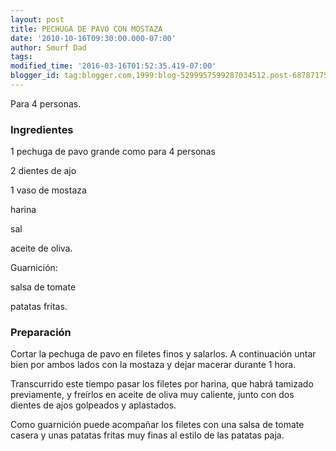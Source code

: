 ```yaml
---
layout: post
title: PECHUGA DE PAVO CON MOSTAZA
date: '2010-10-16T09:30:00.000-07:00'
author: Smurf Dad
tags: 
modified_time: '2016-03-16T01:52:35.419-07:00'
blogger_id: tag:blogger.com,1999:blog-5299957599287034512.post-687871758718170457
---
```


Para 4 personas.

<h3>Ingredientes</h3>

1 pechuga de pavo grande como para 4 personas

2 dientes de ajo

1 vaso de mostaza

harina

sal

aceite de oliva.

Guarnición:

salsa de tomate

patatas fritas.

<h3>Preparación</h3>

Cortar la pechuga de pavo en filetes finos y salarlos. A continuación untar bien por ambos lados con la mostaza y dejar macerar durante 1 hora.

Transcurrido este tiempo pasar los filetes por harina, que habrá tamizado previamente, y freírlos en aceite de oliva muy caliente, junto con dos dientes de ajos golpeados y aplastados.

Como guarnición puede acompañar los filetes con una salsa de tomate casera y unas patatas fritas muy finas al estilo de las patatas paja.

